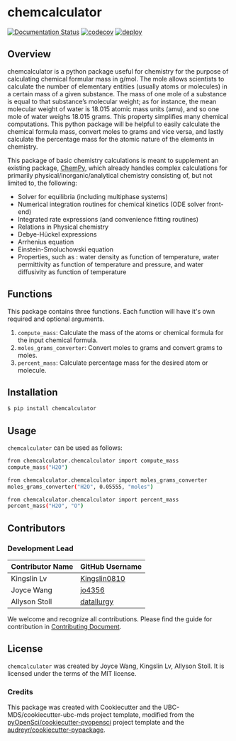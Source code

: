 # chemcalculator

[![Documentation Status](https://readthedocs.org/projects/chemcalculator/badge/?version=latest)](https://chemcalculator.readthedocs.io/en/latest/?badge=latest)
[![codecov](https://codecov.io/gh/UBC-MDS/chemcalculator/branch/main/graph/badge.svg?token=pbmgIww2wM)](https://codecov.io/gh/UBC-MDS/chemcalculator)
[![deploy](https://github.com/UBC-MDS/chemcalculator/actions/workflows/deploy.yml/badge.svg)](https://github.com/UBC-MDS/chemcalculator/actions/workflows/deploy.yml)
## Overview 

chemcalculator is a python package useful for chemistry for the purpose of calculating chemical formular mass in g/mol. The mole allows scientists to calculate the number of elementary entities (usually atoms or molecules) in a certain mass of a given substance. The mass of one mole of a substance is equal to that substance’s molecular weight; as for instance, the mean molecular weight of water is 18.015 atomic mass units (amu), and so one mole of water weighs 18.015 grams. This property simplifies many chemical computations. This python package will be helpful to easily calculate the chemical formula mass, convert moles to grams and vice versa, and lastly calculate the percentage mass for the atomic nature of the elements in chemistry.

This package of basic chemistry calculations is meant to supplement an existing package, [ChemPy](https://github.com/bjodah/chempy), which already handles complex calculations for primarily physical/inorganic/analytical chemistry consisting of, but not limited to, the following:

- Solver for equilibria (including multiphase systems)
- Numerical integration routines for chemical kinetics (ODE solver front-end)
- Integrated rate expressions (and convenience fitting routines)
- Relations in Physical chemistry
- Debye-Hückel expressions
- Arrhenius equation
- Einstein-Smoluchowski equation
- Properties, such as : water density as function of temperature, water permittivity as function of temperature and pressure, and water diffusivity as function of temperature

## Functions

This package contains three functions. Each function will have it's own required and optional arguments.

1. `compute_mass`: Calculate the mass of the atoms or chemical formula for the input chemical formula.
2. `moles_grams_converter`: Convert moles to grams and convert grams to moles.
3. `percent_mass`: Calculate percentage mass for the desired atom or molecule.

## Installation

```bash
$ pip install chemcalculator
```

## Usage

`chemcalculator` can be used as follows:
```bash
from chemcalculator.chemcalculator import compute_mass
compute_mass("H2O")
```
```bash
from chemcalculator.chemcalculator import moles_grams_converter
moles_grams_converter("H2O", 0.05555, "moles")
```
```bash
from chemcalculator.chemcalculator import percent_mass
percent_mass("H2O", "O")
```

## Contributors
### Development Lead

|Contributor Name     | GitHub Username|
|---------------------|-----------|
|Kingslin Lv | [Kingslin0810](https://github.com/Kingslin0810)|
|Joyce Wang      | [jo4356](https://github.com/jo4356)     |
|Allyson Stoll       | [datallurgy](https://github.com/datallurgy) |

We welcome and recognize all contributions. Please find the guide for contribution in [Contributing Document](https://github.com/UBC-MDS/chemcalculator/blob/main/CONTRIBUTING.md).

## License

`chemcalculator` was created by Joyce Wang, Kingslin Lv, Allyson Stoll. It is licensed under the terms of the MIT license.

### Credits

This package was created with Cookiecutter and the UBC-MDS/cookiecutter-ubc-mds project template, modified from the [pyOpenSci/cookiecutter-pyopensci](https://github.com/pyOpenSci/cookiecutter-pyopensci) project template and the [audreyr/cookiecutter-pypackage](https://github.com/audreyr/cookiecutter-pypackage).
